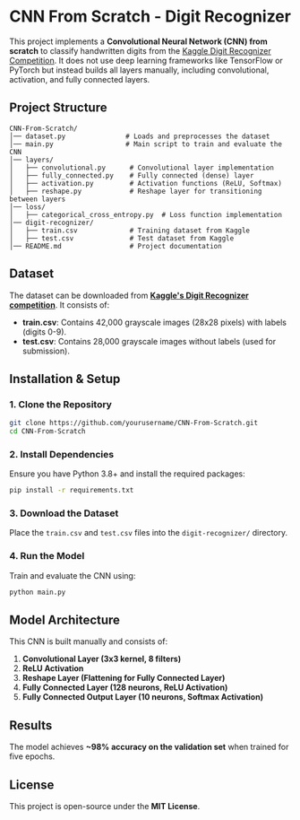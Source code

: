 # **CNN From Scratch - Digit Recognizer**  

This project implements a **Convolutional Neural Network (CNN) from scratch** to classify handwritten digits from the [Kaggle Digit Recognizer Competition](https://www.kaggle.com/competitions/digit-recognizer). It does not use deep learning frameworks like TensorFlow or PyTorch but instead builds all layers manually, including convolutional, activation, and fully connected layers.

## **Project Structure**  

```
CNN-From-Scratch/
│── dataset.py               # Loads and preprocesses the dataset
│── main.py                  # Main script to train and evaluate the CNN
│── layers/
│   ├── convolutional.py      # Convolutional layer implementation
│   ├── fully_connected.py    # Fully connected (dense) layer
│   ├── activation.py         # Activation functions (ReLU, Softmax)
│   ├── reshape.py            # Reshape layer for transitioning between layers
│── loss/
│   ├── categorical_cross_entropy.py  # Loss function implementation
│── digit-recognizer/
│   ├── train.csv             # Training dataset from Kaggle
│   ├── test.csv              # Test dataset from Kaggle
│── README.md                 # Project documentation
```

## **Dataset**  
The dataset can be downloaded from **[Kaggle's Digit Recognizer competition](https://www.kaggle.com/competitions/digit-recognizer)**. It consists of:  
- **train.csv**: Contains 42,000 grayscale images (28x28 pixels) with labels (digits 0-9).  
- **test.csv**: Contains 28,000 grayscale images without labels (used for submission).  

## **Installation & Setup**  

### **1. Clone the Repository**  
```bash
git clone https://github.com/yourusername/CNN-From-Scratch.git
cd CNN-From-Scratch
```

### **2. Install Dependencies**  
Ensure you have Python 3.8+ and install the required packages:  
```bash
pip install -r requirements.txt
```

### **3. Download the Dataset**  
Place the `train.csv` and `test.csv` files into the `digit-recognizer/` directory.  

### **4. Run the Model**  
Train and evaluate the CNN using:  
```bash
python main.py
```

## **Model Architecture**  
This CNN is built manually and consists of:  
1. **Convolutional Layer (3x3 kernel, 8 filters)**  
2. **ReLU Activation**  
3. **Reshape Layer (Flattening for Fully Connected Layer)**  
4. **Fully Connected Layer (128 neurons, ReLU Activation)**  
5. **Fully Connected Output Layer (10 neurons, Softmax Activation)**  

## **Results**  
The model achieves **~98% accuracy on the validation set** when trained for five epochs.

## **License**  
This project is open-source under the **MIT License**.
